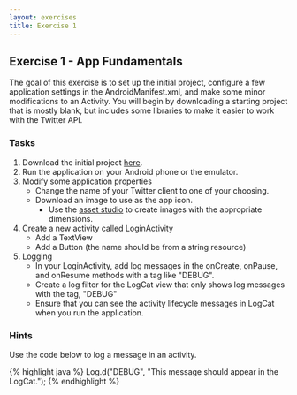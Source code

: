 ```yaml
---
layout: exercises
title: Exercise 1
---
```


## Exercise 1 - App Fundamentals

The goal of this exercise is to set up the initial project, configure a few application settings in the AndroidManifest.xml, and make some minor modifications to an Activity. You will begin by downloading a starting project that is mostly blank, but includes some libraries to make it easier to work with the Twitter API.

### Tasks

1. Download the initial project [here][1]. 
2. Run the application on your Android phone or the emulator.
3. Modify some application properties
   - Change the name of your Twitter client to one of your choosing.
   - Download an image to use as the app icon.
      - Use the [asset studio][2] to create images with the appropriate dimensions.
4. Create a new activity called LoginActivity
   - Add a TextView
   - Add a Button (the name should be from a string resource)
5. Logging
   - In your LoginActivity, add log messages in the onCreate, onPause, and onResume methods with a tag like "DEBUG".
   - Create a log filter for the LogCat view that only shows log messages with the tag, "DEBUG"
   - Ensure that you can see the activity lifecycle messages in LogCat when you run the application.

### Hints

Use the code below to log a message in an activity.

{% highlight java %}
Log.d("DEBUG", "This message should appear in the LogCat.");
{% endhighlight %}

[1]: https://github.com/codepath/codepath_tweets_exercises
[2]: http://android-ui-utils.googlecode.com/hg/asset-studio/dist/icons-launcher.html